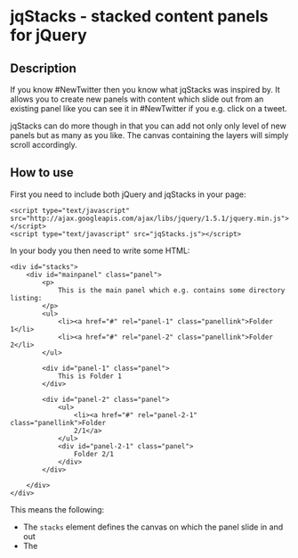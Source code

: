 # jqStacks - stacked content panels for jQuery

## Description

If you know #NewTwitter then you know what jqStacks was inspired by. It allows
you to create new panels with content which slide out from an existing panel
like you can see it in #NewTwitter if you e.g. click on a tweet.

jqStacks can do more though in that you can add not only only level of new
panels but as many as you like. The canvas containing the layers will simply
scroll accordingly.

## How to use

First you need to include both jQuery and jqStacks in your page:

    <script type="text/javascript" src="http://ajax.googleapis.com/ajax/libs/jquery/1.5.1/jquery.min.js"></script>
    <script type="text/javascript" src="jqStacks.js"></script>

In your body you then need to write some HTML:

    <div id="stacks">
        <div id="mainpanel" class="panel">
            <p>
                This is the main panel which e.g. contains some directory listing:
            </p>
            <ul>
                <li><a href="#" rel="panel-1" class="panellink">Folder 1</li>
                <li><a href="#" rel="panel-2" class="panellink">Folder 2</li>
            </ul>

            <div id="panel-1" class="panel">
                This is Folder 1
            </div>

            <div id="panel-2" class="panel">
                <ul>
                    <li><a href="#" rel="panel-2-1" class="panellink">Folder
                    2/1</a>
                </ul>
                <div id="panel-2-1" class="panel">
                    Folder 2/1
                </div>
            </div>

        </div>
    </div>

This means the following:

 * The `stacks` element defines the canvas on which the panel slide in and out
 * The 
